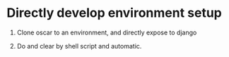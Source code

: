 # Directly develop environment setup

1. Clone oscar to an environment, and directly expose to django

2. Do and clear by shell script and automatic.


